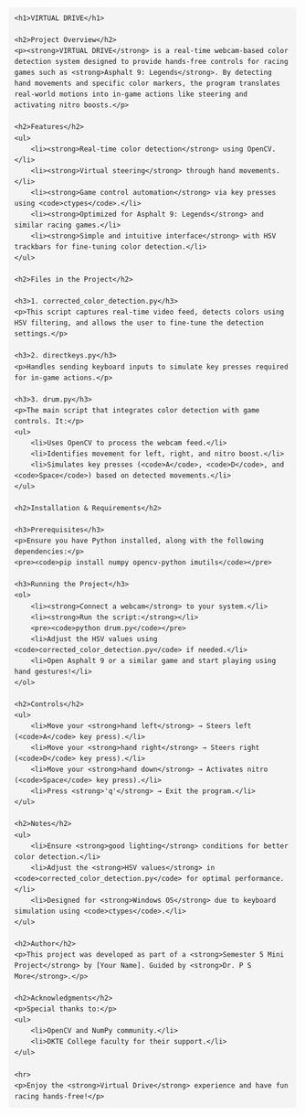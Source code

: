 <!DOCTYPE html>
<html lang="en">
<head>
    <meta charset="UTF-8">
    <meta name="viewport" content="width=device-width, initial-scale=1.0">
    <title>VIRTUAL DRIVE - README</title>
    <style>
        body {
            font-family: Arial, sans-serif;
            line-height: 1.6;
        }
        code {
            background: #f4f4f4;
            padding: 2px 5px;
            border-radius: 3px;
        }
        pre {
            background: #f4f4f4;
            padding: 10px;
            border-radius: 5px;
            overflow-x: auto;
        }
    </style>
</head>
<body>

    <h1>VIRTUAL DRIVE</h1>

    <h2>Project Overview</h2>
    <p><strong>VIRTUAL DRIVE</strong> is a real-time webcam-based color detection system designed to provide hands-free controls for racing games such as <strong>Asphalt 9: Legends</strong>. By detecting hand movements and specific color markers, the program translates real-world motions into in-game actions like steering and activating nitro boosts.</p>

    <h2>Features</h2>
    <ul>
        <li><strong>Real-time color detection</strong> using OpenCV.</li>
        <li><strong>Virtual steering</strong> through hand movements.</li>
        <li><strong>Game control automation</strong> via key presses using <code>ctypes</code>.</li>
        <li><strong>Optimized for Asphalt 9: Legends</strong> and similar racing games.</li>
        <li><strong>Simple and intuitive interface</strong> with HSV trackbars for fine-tuning color detection.</li>
    </ul>

    <h2>Files in the Project</h2>
    
    <h3>1. corrected_color_detection.py</h3>
    <p>This script captures real-time video feed, detects colors using HSV filtering, and allows the user to fine-tune the detection settings.</p>
    
    <h3>2. directkeys.py</h3>
    <p>Handles sending keyboard inputs to simulate key presses required for in-game actions.</p>

    <h3>3. drum.py</h3>
    <p>The main script that integrates color detection with game controls. It:</p>
    <ul>
        <li>Uses OpenCV to process the webcam feed.</li>
        <li>Identifies movement for left, right, and nitro boost.</li>
        <li>Simulates key presses (<code>A</code>, <code>D</code>, and <code>Space</code>) based on detected movements.</li>
    </ul>

    <h2>Installation & Requirements</h2>
    
    <h3>Prerequisites</h3>
    <p>Ensure you have Python installed, along with the following dependencies:</p>
    <pre><code>pip install numpy opencv-python imutils</code></pre>

    <h3>Running the Project</h3>
    <ol>
        <li><strong>Connect a webcam</strong> to your system.</li>
        <li><strong>Run the script:</strong></li>
        <pre><code>python drum.py</code></pre>
        <li>Adjust the HSV values using <code>corrected_color_detection.py</code> if needed.</li>
        <li>Open Asphalt 9 or a similar game and start playing using hand gestures!</li>
    </ol>

    <h2>Controls</h2>
    <ul>
        <li>Move your <strong>hand left</strong> → Steers left (<code>A</code> key press).</li>
        <li>Move your <strong>hand right</strong> → Steers right (<code>D</code> key press).</li>
        <li>Move your <strong>hand down</strong> → Activates nitro (<code>Space</code> key press).</li>
        <li>Press <strong>'q'</strong> → Exit the program.</li>
    </ul>

    <h2>Notes</h2>
    <ul>
        <li>Ensure <strong>good lighting</strong> conditions for better color detection.</li>
        <li>Adjust the <strong>HSV values</strong> in <code>corrected_color_detection.py</code> for optimal performance.</li>
        <li>Designed for <strong>Windows OS</strong> due to keyboard simulation using <code>ctypes</code>.</li>
    </ul>

    <h2>Author</h2>
    <p>This project was developed as part of a <strong>Semester 5 Mini Project</strong> by [Your Name]. Guided by <strong>Dr. P S More</strong>.</p>

    <h2>Acknowledgments</h2>
    <p>Special thanks to:</p>
    <ul>
        <li>OpenCV and NumPy community.</li>
        <li>DKTE College faculty for their support.</li>
    </ul>

    <hr>
    <p>Enjoy the <strong>Virtual Drive</strong> experience and have fun racing hands-free!</p>

</body>
</html>
